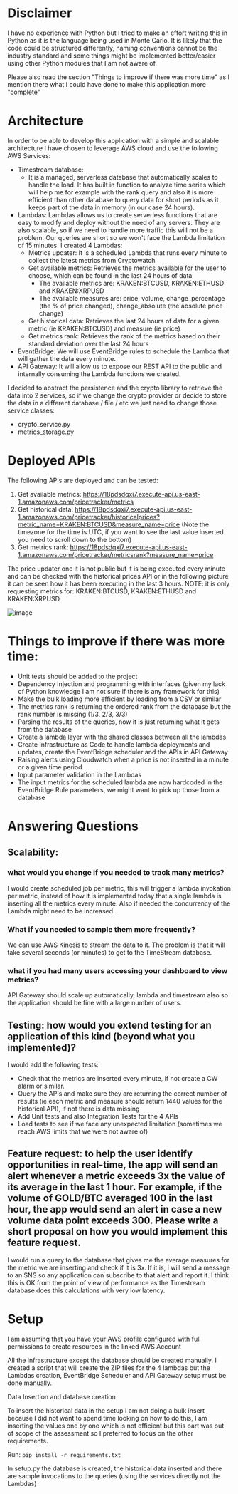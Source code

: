 # Disclaimer

I have no experience with Python but I tried to make an effort writing this in Python as it is the language being used in Monte Carlo. It is likely that the code could be structured differently, naming conventions cannot be the industry standard and some things might be implemented better/easier using other Python modules that I am not aware of.

Please also read the section "Things to improve if there was more time" as I mention there what I could have done to make this application more "complete"

# Architecture

In order to be able to develop this application with a simple and scalable architecture I have chosen to leverage AWS cloud and use the following AWS Services:
+ Timestream database: 
    + It is a managed, serverless database that automatically scales to handle the load. It has built in function to analyze time series which will help me for example with the rank query and also it is more efficient than other database to query data for short periods as it keeps part of the data in memory (in our case 24 hours).
+ Lambdas: Lambdas allows us to create serverless functions that are easy to modify and deploy without the need of any servers. They are also scalable, so if we need to handle more traffic this will not be a problem. Our queries are short so we won't face the Lambda limitation of 15 minutes. I created 4 Lambdas:
    + Metrics updater: It is a scheduled Lambda that runs every minute to collect the latest metrics from Cryptowatch
    + Get available metrics: Retrieves the metrics available for the user to choose, which can be found in the last 24 hours of data
        + The available metrics are: KRAKEN:BTCUSD, KRAKEN:ETHUSD and KRAKEN:XRPUSD
        + The available measures are: price, volume, change_percentage (the % of price changed), change_absolute (the absolute price change)
    + Get historical data: Retrieves the last 24 hours of data for a given metric (ie KRAKEN:BTCUSD) and measure (ie price)
    + Get metrics rank: Retrieves the rank of the metrics based on their standard deviation over the last 24 hours
+ EventBridge: We will use EventBridge rules to schedule the Lambda that will gather the data every minute.
+ API Gateway: It will allow us to expose our REST API to the public and internally consuming the Lambda functions we created.

I decided to abstract the persistence and the crypto library to retrieve the data into 2 services, so if we change the crypto provider or decide to store the data in a different database / file / etc we just need to change those service classes:
+ crypto_service.py
+ metrics_storage.py

# Deployed APIs

The following APIs are deployed and can be tested:
1) Get available metrics: https://18pdsdqxi7.execute-api.us-east-1.amazonaws.com/pricetracker/metrics
2) Get historical data: https://18pdsdqxi7.execute-api.us-east-1.amazonaws.com/pricetracker/historicalprices?metric_name=KRAKEN:BTCUSD&measure_name=price (Note the timezone for the time is UTC, if you want to see the last value inserted you need to scroll down to the bottom)
3) Get metrics rank: https://18pdsdqxi7.execute-api.us-east-1.amazonaws.com/pricetracker/metricsrank?measure_name=price

The price updater one it is not public but it is being executed every minute and can be checked with the historical prices API or in the following picture it can be seen how it has been executing in the last 3 hours. NOTE: it is only requesting metrics for: KRAKEN:BTCUSD, KRAKEN:ETHUSD and KRAKEN:XRPUSD

![image](https://user-images.githubusercontent.com/4431460/184548318-f3775dfc-2ad4-4150-93ce-c8c01b778160.png)


# Things to improve if there was more time:

+ Unit tests should be added to the project
+ Dependency Injection and programming with interfaces (given my lack of Python knowledge I am not sure if there is any framework for this)
+ Make the bulk loading more efficient by loading from a CSV or similar
+ The metrics rank is returning the ordered rank from the database but the rank number is missing (1/3, 2/3, 3/3)
+ Parsing the results of the queries, now it is just returning what it gets from the database
+ Create a lambda layer with the shared classes between all the lambdas
+ Create Infrastructure as Code to handle lambda deployments and updates, create the EventBridge scheduler and the APIs in API Gateway
+ Raising alerts using Cloudwatch when a price is not inserted in a minute or a given time period
+ Input parameter validation in the Lambdas
+ The input metrics for the scheduled lambda are now hardcoded in the EventBridge Rule parameters, we might want to pick up those from a database

# Answering Questions

## Scalability: 

### what would you change if you needed to track many metrics? 

I would create scheduled job per metric, this will trigger a lambda invokation per metric, instead of how it is implemented today that a single lambda is inserting all the metrics every minute. Also if needed the concurrency of the Lambda might need to be increased.

### What if you needed to sample them more frequently? 

We can use AWS Kinesis to stream the data to it. The problem is that it will take several seconds (or minutes) to get to the TimeStream database.

### what if you had many users accessing your dashboard to view metrics?

API Gateway should scale up automatically, lambda and timestream also so the application should be fine with a large number of users.

## Testing: how would you extend testing for an application of this kind (beyond what you implemented)?

I would add the following tests:
+ Check that the metrics are inserted every minute, if not create a CW alarm or similar.
+ Query the APIs and make sure they are returning the correct number of results (ie each metric and measure should return 1440 values for the historical API), if not there is data missing
+ Add Unit tests and also Integration Tests for the 4 APIs
+ Load tests to see if we face any unexpected limitation (sometimes we reach AWS limits that we were not aware of)

## Feature request: to help the user identify opportunities in real-time, the app will send an alert whenever a metric exceeds 3x the value of its average in the last 1 hour. For example, if the volume of GOLD/BTC averaged 100 in the last hour, the app would send an alert in case a new volume data point exceeds 300. Please write a short proposal on how you would implement this feature request.

I would run a query to the database that gives me the average measures for the metric we are inserting and check if it is 3x. If it is, I will send a message to an SNS so any application can subscribe to that alert and report it. I think this is OK from the point of view of performance as the Timestream database does this calculations with very low latency.

# Setup

I am assuming that you have your AWS profile configured with full permissions to create resources in the linked AWS Account

All the infrastructure except the database should be created manually. I created a script that will create the ZIP files for the 4 lambdas but the Lambdas creation, EventBridge Scheduler and API Gateway setup must be done manually.

Data Insertion and database creation

To insert the historical data in the setup I am not doing a bulk insert because I did not want to spend time looking on how to do this, I am inserting the values one by one which is not efficient but this part was out of scope of the assessment so I preferred to focus on the other requirements.

Run: `pip install -r requirements.txt`

In setup.py the database is created, the historical data inserted and there are sample invocations to the queries (using the services directly not the Lambdas)
